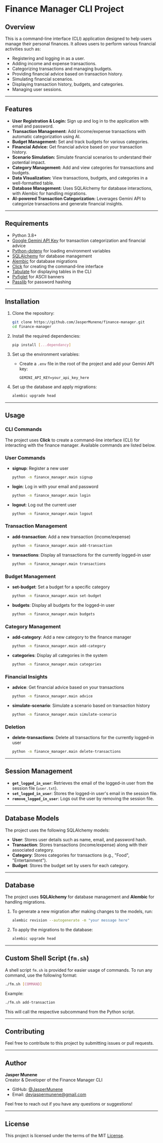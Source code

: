 # Finance Manager CLI Project

## Overview

This is a command-line interface (CLI) application designed to help users manage their personal finances. It allows users to perform various financial activities such as:

- Registering and logging in as a user.
- Adding income and expense transactions.
- Categorizing transactions and managing budgets.
- Providing financial advice based on transaction history.
- Simulating financial scenarios.
- Displaying transaction history, budgets, and categories.
- Managing user sessions.
---
## Features

- **User Registration & Login:** Sign up and log in to the application with email and password.
- **Transaction Management:** Add income/expense transactions with automatic categorization using AI.
- **Budget Management:** Set and track budgets for various categories.
- **Financial Advice:** Get financial advice based on your transaction history.
- **Scenario Simulation:** Simulate financial scenarios to understand their potential impact.
- **Category Management:** Add and view categories for transactions and budgets.
- **Data Visualization:** View transactions, budgets, and categories in a well-formatted table.
- **Database Management:** Uses SQLAlchemy for database interactions, with Alembic for handling migrations.
- **AI-powered Transaction Categorization:** Leverages Gemini API to categorize transactions and generate financial insights.
---
## Requirements

- Python 3.8+
- [Google Gemini API Key](https://ai.google.dev/gemini-api/docs/) for transaction categorization and financial advice
- [Python-dotenv](https://pypi.org/project/python-dotenv/) for loading environment variables
- [SQLAlchemy](https://www.sqlalchemy.org/) for database management
- [Alembic](https://alembic.sqlalchemy.org/en/latest/) for database migrations
- [Click](https://click.palletsprojects.com/en/8.1.x/) for creating the command-line interface
- [Tabulate](https://pypi.org/project/tabulate/) for displaying tables in the CLI
- [Pyfiglet](https://pypi.org/project/pyfiglet/) for ASCII banners
- [Passlib](https://pypi.org/project/passlib/) for password hashing

---
## Installation

1. Clone the repository:
   ```bash
   git clone https://github.com/JasperMunene/finance-manager.git
   cd finance-manager
   ```

2. Install the required dependencies:
   ```bash
   pip install [...dependancy]
   ```

3. Set up the environment variables:
   - Create a `.env` file in the root of the project and add your Gemini API key:
     ```
     GEMINI_API_KEY=your_api_key_here
     ```

4. Set up the database and apply migrations:
   ```bash
   alembic upgrade head
   ```
---
## Usage

### CLI Commands

The project uses **Click** to create a command-line interface (CLI) for interacting with the finance manager. Available commands are listed below.

### User Commands

- **signup**: Register a new user
  ```bash
  python -m finance_manager.main signup
  ```

- **login**: Log in with your email and password
  ```bash
  python -m finance_manager.main login
  ```

- **logout**: Log out the current user
  ```bash
  python -m finance_manager.main logout
  ```

### Transaction Management

- **add-transaction**: Add a new transaction (income/expense)
  ```bash
  python -m finance_manager.main add-transaction
  ```

- **transactions**: Display all transactions for the currently logged-in user
  ```bash
  python -m finance_manager.main transactions
  ```

### Budget Management

- **set-budget**: Set a budget for a specific category
  ```bash
  python -m finance_manager.main set-budget
  ```

- **budgets**: Display all budgets for the logged-in user
  ```bash
  python -m finance_manager.main budgets
  ```

### Category Management

- **add-category**: Add a new category to the finance manager
  ```bash
  python -m finance_manager.main add-category
  ```

- **categories**: Display all categories in the system
  ```bash
  python -m finance_manager.main categories
  ```

### Financial Insights

- **advice**: Get financial advice based on your transactions
  ```bash
  python -m finance_manager.main advice
  ```

- **simulate-scenario**: Simulate a scenario based on transaction history
  ```bash
  python -m finance_manager.main simulate-scenario
  ```

### Deletion

- **delete-transactions**: Delete all transactions for the currently logged-in user
  ```bash
  python -m finance_manager.main delete-transactions
  ```

---
## Session Management

- **`get_logged_in_user`**: Retrieves the email of the logged-in user from the session file (`user.txt`).
- **`set_logged_in_user`**: Stores the logged-in user's email in the session file.
- **`remove_logged_in_user`**: Logs out the user by removing the session file.
---
## Database Models

The project uses the following SQLAlchemy models:

- **User**: Stores user details such as name, email, and password hash.
- **Transaction**: Stores transactions (income/expense) along with their associated category.
- **Category**: Stores categories for transactions (e.g., "Food", "Entertainment").
- **Budget**: Stores the budget set by users for each category.
---
## Database

The project uses **SQLAlchemy** for database management and **Alembic** for handling migrations.

1. To generate a new migration after making changes to the models, run:
   ```bash
   alembic revision --autogenerate -m "your message here"
   ```

2. To apply the migrations to the database:
   ```bash
   alembic upgrade head
   ```
---
## Custom Shell Script (`fm.sh`)

A shell script `fm.sh` is provided for easier usage of commands. To run any command, use the following format:

```bash
./fm.sh [COMMAND]
```

Example:
```bash
./fm.sh add-transaction
```

This will call the respective subcommand from the Python script.

---
## Contributing

Feel free to contribute to this project by submitting issues or pull requests.

---

## Author

**Jasper Munene**  
Creator & Developer of the Finance Manager CLI

- GitHub: [@JasperMunene](https://github.com/JasperMunene)
- Email: [devjaspermunene@gmail.com](mailto:devjaspermunene@gmail.com)

Feel free to reach out if you have any questions or suggestions!

---


## License

This project is licensed under the terms of the MIT [License](LICENSE).
